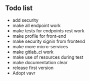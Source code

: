 ## Todo list
- add security
- make all endpoint work
- make tests for endpoints rest work
- make profile for front-end
- make security signin from frontend
- make more micro-services
- make gitlab_ci work
- make use of resources during test
- make documentation clear
- release first version
- Adopt vavr 